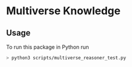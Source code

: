 # Multiverse Knowledge

## Usage

To run this package in Python run

```bash
> python3 scripts/multiverse_reasoner_test.py 
```
